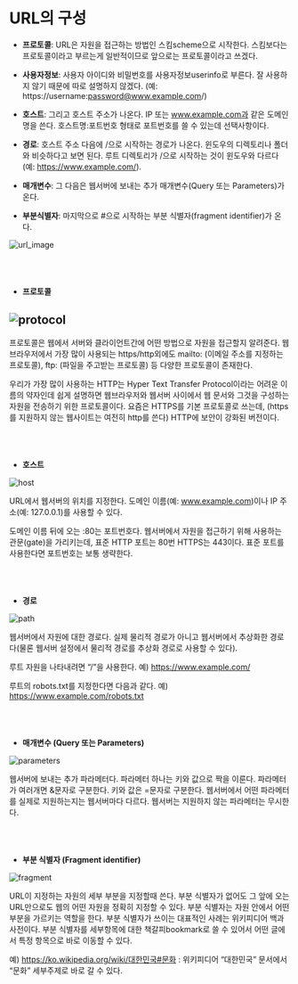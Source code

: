 # URL의 구성

* **프로토콜**: URL은 자원을 접근하는 방법인 스킴scheme으로 시작한다. 스킴보다는 프로토콜이라고 부르는게 일반적이므로 앞으로는 프로토콜이라고 쓰겠다.

* **사용자정보**: 사용자 아이디와 비밀번호를 사용자정보userinfo로 부른다. 잘 사용하지 않기 때문에 따로 설명하지 않겠다. (예: https://username:password@www.example.com/)

+ **호스트**: 그리고 호스트 주소가 나온다. IP 또는 www.example.com과 같은 도메인명을 쓴다. 호스트명:포트번호 형태로 포트번호를 쓸 수 있는데 선택사항이다.

+ **경로**: 호스트 주소 다음에 /으로 시작하는 경로가 나온다. 윈도우의 디렉토리나 폴더와 비슷하다고 보면 된다. 루트 디렉토리가 /으로 시작하는 것이 윈도우와 다르다 (예: https://www.example.com/).

- **매개변수**: 그 다음은 웹서버에 보내는 추가 매개변수(Query 또는 Parameters)가 온다.

- **부분식별자**: 마지막으로 #으로 시작하는 부분 식별자(fragment identifier)가 온다.

![url_image](https://www.betterweb.or.kr/wp-content/uploads/2020/09/url-colored-768x69.png)<br/><br/><br/><br/>


* **프로토콜**

![protocol](https://www.betterweb.or.kr/wp-content/uploads/2020/09/url-colored-protocol-300x42.png)
-----
프로토콜은 웹에서 서버와 클라이언트간에 어떤 방법으로 자원을 접근할지 알려준다. 웹브라우저에서 가장 많이 사용되는 https/http외에도 mailto: (이메일 주소를 지정하는 프로토콜), ftp: (파일을 주고받는 프로토콜) 등 다양한 프로토콜이 존재한다.

우리가 가장 많이 사용하는 HTTP는 Hyper Text Transfer Protocol이라는 어려운 이름의 약자인데 쉽게 설명하면 웹브라우저와 웹서버 사이에서 웹 문서와 그것을 구성하는 자원을 전송하기 위한 프로토콜이다. 요즘은 HTTPS를 기본 프로토콜로 쓰는데, (https를 지원하지 않는 웹사이트는 여전히 http를 쓴다) HTTP에 보안이 강화된 버전이다.  <br/><br/><br/><br/>
* **호스트**

![host](https://www.betterweb.or.kr/wp-content/uploads/2020/09/url-colored-host-400x51.png)

URL에서 웹서버의 위치를 지정한다. 도메인 이름(예: www.example.com)이나 IP 주소(예: 127.0.0.1)를 사용할 수 있다.

도메인 이름 뒤에 오는 :80는 포트번호다. 웹서버에서 자원을 접근하기 위해 사용하는 관문(gate)을 가리키는데, 표준 HTTP 포트는 80번 HTTPS는 443이다. 표준 포트를 사용한다면 포트번호는 보통 생략한다.<br/><br/><br/><br/>

* **경로**

![path](https://www.betterweb.or.kr/wp-content/uploads/2020/09/url-colored-path-300x73.png)

웹서버에서 자원에 대한 경로다. 실제 물리적 경로가 아니고 웹서버에서 추상화한 경로다(물론 웹서버 설정에서 물리적 경로를 추상화 경로로 사용할 수 있다).

루트 자원을 나타내려면 “/”을 사용한다. 예) https://www.example.com/

루트의 robots.txt를 지정한다면 다음과 같다. 예) https://www.example.com/robots.txt<br/><br/><br/><br/>

* **매개변수 (Query 또는 Parameters)**

![parameters](https://www.betterweb.or.kr/wp-content/uploads/2020/09/url-colored-parameters-400x47.png)

웹서버에 보내는 추가 파라메터다. 파라메터 하나는 키와 값으로 짝을 이룬다. 파라메터가 여러개면 &문자로 구분한다. 키와 값은 =문자로 구분한다. 웹서버에서 어떤 파라메터를 실제로 지원하는지는 웹서버마다 다르다. 웹서버는 지원하지 않는 파라메터는 무시한다.<br/><br/><br/><br/>

* **부분 식별자 (Fragment identifier)**

![fragment](https://www.betterweb.or.kr/wp-content/uploads/2020/09/url-colored-fragment-150x46.png)

URL이 지정하는 자원의 세부 부분을 지정할때 쓴다. 부분 식별자가 없어도 그 앞에 오는 URL만으로도 웹의 어떤 자원을 정확히 지정할 수 있다. 부분 식별자는 자원 안에서 어떤 부분을 가르키는 역할을 한다. 부분 식별자가 쓰이는 대표적인 사례는 위키피디어 백과사전이다. 부분 식별자를 세부항목에 대한 책갈피bookmark로 쓸 수 있어서 어떤 글에서 특정 항목으로 바로 이동할 수 있다.

예) https://ko.wikipedia.org/wiki/대한민국#문화 : 위키피디어 “대한민국” 문서에서 “문화” 세부주제로 바로 갈 수 있다.
